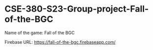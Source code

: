 # CSE-380-S23-Group-project-Fall-of-the-BGC

Name of the game: Fall of the BGC

Firebase URL: https://fall-of-the-bgc.firebaseapp.com/
